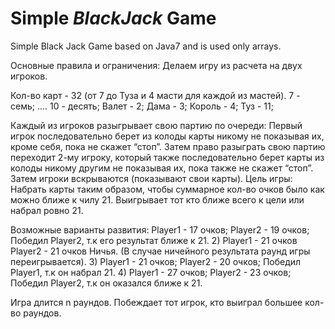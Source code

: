 # Simple *BlackJack* Game
Simple Black Jack Game based on Java7 and is used only arrays.

Основные правила и ограничения:
Делаем игру из расчета на двух игроков.

Кол-во карт - 32 (от 7 до Туза и 4 масти для каждой из мастей).
  7 - семь;
  ….
  10 - десять;
  Валет - 2;
  Дама - 3;
  Король - 4;
  Туз - 11;

Каждый из игроков разыгрывает свою партию по очереди:
Первый игрок последовательно берет из колоды карты никому не показывая их, кроме себя, пока не скажет “стоп”.
Затем право разыграть свою партию переходит 2-му игроку, который также последовательно берет карты из колоды никому другим не показывая их, пока также не скажет “стоп”.
Затем игроки вскрываются (показывают свои карты).
Цель игры: Набрать карты таким образом, чтобы суммарное кол-во очков было как можно ближе к чилу 21. Выигрывает тот кто ближе всего к цели или набрал ровно 21.

Возможные варианты развития: 
Player1 - 17 очков;
Player2 - 19 очков;
Победил Player2, т.к его результат ближе к 21.
      2)  Player1 - 21 очков
           Player2 - 21 очков
           Ничья.  (В случае ничейного результата раунд игры переигрывается).
      3) Player1 - 21 очков;
          Player2 - 20 очков;
   	Победил Player1, т.к он набрал 21.
      4) Player1 - 27 очков;
          Player2 - 23 очков;
	Победил Player2, т.к он оказался ближе к 21.

Игра длится n раундов. Побеждает тот игрок, кто выиграл большее кол-во раундов.
